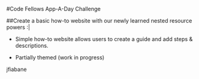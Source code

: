 #Code Fellows App-A-Day Challenge

##Create a basic how-to website with our newly learned nested resource powers  :|

- Simple how-to website allows users to create a guide and add steps & descriptions.

- Partially themed (work in progress)



jfiabane
